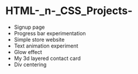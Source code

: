 # HTML-_n-_CSS_Projects-
- Signup page
- Progress bar experimentation
- Simple store website
- Text animation experiment
- Glow effect
- My 3d layered contact card
- Div centering
